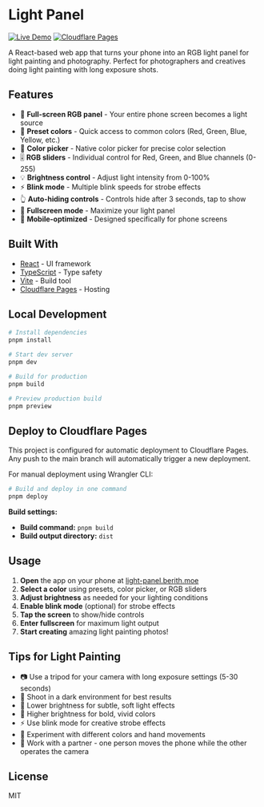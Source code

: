 # Light Panel

[![Live Demo](https://img.shields.io/badge/Live%20Demo-light--panel.berith.moe-orange?style=for-the-badge)](https://light-panel.berith.moe/)
[![Cloudflare Pages](https://img.shields.io/badge/Cloudflare%20Pages-F38020?style=for-the-badge&logo=cloudflare&logoColor=white)](https://light-panel.berith.moe/)

A React-based web app that turns your phone into an RGB light panel for light painting and photography. Perfect for photographers and creatives doing light painting with long exposure shots.

## Features

- 🎨 **Full-screen RGB panel** - Your entire phone screen becomes a light source
- 🎯 **Preset colors** - Quick access to common colors (Red, Green, Blue, Yellow, etc.)
- 🌈 **Color picker** - Native color picker for precise color selection
- 🎚️ **RGB sliders** - Individual control for Red, Green, and Blue channels (0-255)
- 💡 **Brightness control** - Adjust light intensity from 0-100%
- ⚡ **Blink mode** - Multiple blink speeds for strobe effects
- 👆 **Auto-hiding controls** - Controls hide after 3 seconds, tap to show
- 📱 **Fullscreen mode** - Maximize your light panel
- 📲 **Mobile-optimized** - Designed specifically for phone screens

## Built With

- [React](https://react.dev/) - UI framework
- [TypeScript](https://www.typescriptlang.org/) - Type safety
- [Vite](https://vitejs.dev/) - Build tool
- [Cloudflare Pages](https://pages.cloudflare.com/) - Hosting

## Local Development

```bash
# Install dependencies
pnpm install

# Start dev server
pnpm dev

# Build for production
pnpm build

# Preview production build
pnpm preview
```

## Deploy to Cloudflare Pages

This project is configured for automatic deployment to Cloudflare Pages. Any push to the main branch will automatically trigger a new deployment.

For manual deployment using Wrangler CLI:

```bash
# Build and deploy in one command
pnpm deploy
```

**Build settings:**
- **Build command:** `pnpm build`
- **Build output directory:** `dist`

## Usage

1. **Open** the app on your phone at [light-panel.berith.moe](https://light-panel.berith.moe/)
2. **Select a color** using presets, color picker, or RGB sliders
3. **Adjust brightness** as needed for your lighting conditions
4. **Enable blink mode** (optional) for strobe effects
5. **Tap the screen** to show/hide controls
6. **Enter fullscreen** for maximum light output
7. **Start creating** amazing light painting photos!

## Tips for Light Painting

- 📷 Use a tripod for your camera with long exposure settings (5-30 seconds)
- 🌙 Shoot in a dark environment for best results
- 🔅 Lower brightness for subtle, soft light effects
- 🔆 Higher brightness for bold, vivid colors
- ⚡ Use blink mode for creative strobe effects
- 🎨 Experiment with different colors and hand movements
- 🤝 Work with a partner - one person moves the phone while the other operates the camera

## License

MIT
